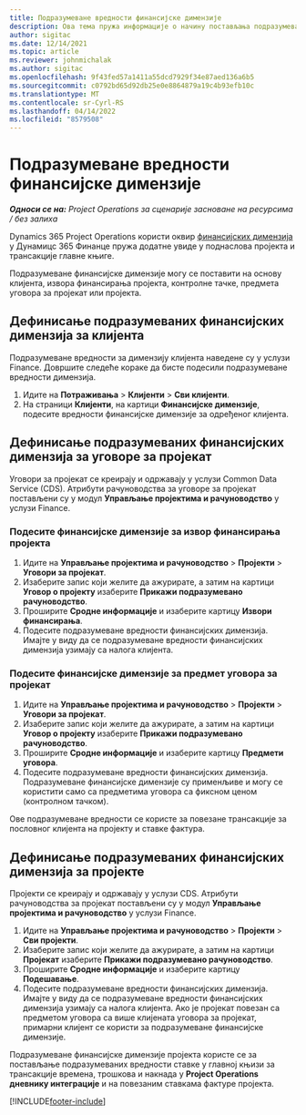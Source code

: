 ```yaml
---
title: Подразумеване вредности финансијске димензије
description: Ова тема пружа информације о начину постављања подразумеваних вредности финансијске димензије.
author: sigitac
ms.date: 12/14/2021
ms.topic: article
ms.reviewer: johnmichalak
ms.author: sigitac
ms.openlocfilehash: 9f43fed57a1411a55dcd7929f34e87aed136a6b5
ms.sourcegitcommit: c0792bd65d92db25e0e8864879a19c4b93efb10c
ms.translationtype: MT
ms.contentlocale: sr-Cyrl-RS
ms.lasthandoff: 04/14/2022
ms.locfileid: "8579508"
---
```

# <a name="financial-dimension-defaults"></a>Подразумеване вредности финансијске димензије

_**Односи се на:** Project Operations за сценарије засноване на ресурсима / без залиха_



Dynamics 365 Project Operations користи оквир [финансијских димензија](/dynamics365/finance/general-ledger/financial-dimensions) у Дyнамицс 365 Финанце пружа додатне увиде у поднаслова пројекта и трансакције главне књиге.

Подразумеване финансијске димензије могу се поставити на основу клијента, извора финансирања пројекта, контролне тачке, предмета уговора за пројекат или пројекта.

## <a name="define-default-financial-dimensions-for-a-customer"></a>Дефинисање подразумеваних финансијских димензија за клијента

Подразумеване вредности за димензију клијента наведене су у услузи Finance. Довршите следеће кораке да бисте подесили подразумеване вредности димензија.

1. Идите на **Потраживања** > **Клијенти** > **Сви клијенти**.
2. На страници **Клијенти**, на картици **Финансијске димензије**, подесите вредности финансијске димензије за одређеног клијента.

## <a name="define-default-financial-dimensions-for-project-contracts"></a>Дефинисање подразумеваних финансијских димензија за уговоре за пројекат

Уговори за пројекат се креирају и одржавају у услузи Common Data Service (CDS). Атрибути рачуноводства за уговоре за пројекат постављени су у модул **Управљање пројектима и рачуноводство** у услузи Finance.

### <a name="set-financial-dimensions-for-a-project-funding-source"></a>Подесите финансијске димензије за извор финансирања пројекта

1. Идите на **Управљање пројектима и рачуноводство** > **Пројекти** > **Уговори за пројекат**.
2. Изаберите запис који желите да ажурирате, а затим на картици **Уговор о пројекту** изаберите **Прикажи подразумевано рачуноводство**.
3. Проширите **Сродне информације** и изаберите картицу **Извори финансирања**.
4. Подесите подразумеване вредности финансијских димензија. Имајте у виду да се подразумеване вредности финансијских димензија узимају са налога клијента.

### <a name="set-financial-dimensions-for-a-project-contract-line"></a>Подесите финансијске димензије за предмет уговора за пројекат

1. Идите на **Управљање пројектима и рачуноводство** > **Пројекти** > **Уговори за пројекат**.
2. Изаберите запис који желите да ажурирате, а затим на картици **Уговор о пројекту** изаберите **Прикажи подразумевано рачуноводство**.
3. Проширите **Сродне информације** и изаберите картицу **Предмети уговора**.
4. Подесите подразумеване вредности финансијских димензија. Подразумеване финансијске димензије су применљиве и могу се користити само са предметима уговора са фиксном ценом (контролном тачком).

Ове подразумеване вредности се користе за повезане трансакције за пословног клијента на пројекту и ставке фактура.

## <a name="define-default-financial-dimensions-for-projects"></a>Дефинисање подразумеваних финансијских димензија за пројекте

Пројекти се креирају и одржавају у услузи CDS. Атрибути рачуноводства за пројекат постављени су у модул **Управљање пројектима и рачуноводство** у услузи Finance.

1. Идите на **Управљање пројектима и рачуноводство** > **Пројекти** > **Сви пројекти**.
2. Изаберите запис који желите да ажурирате, а затим на картици **Пројекат** изаберите **Прикажи подразумевано рачуноводство**.
3. Проширите **Сродне информације** и изаберите картицу **Подешавање**.
4. Подесите подразумеване вредности финансијских димензија. Имајте у виду да се подразумеване вредности финансијских димензија узимају са налога клијента. Ако је пројекат повезан са предметом уговора са више клијената уговора за пројекат, примарни клијент се користи за подразумеване финансијске димензије.

Подразумеване финансијске димензије пројекта користе се за постављање подразумеваних вредности ставке у главној књизи за трансакције времена, трошкова и накнада у **Project Operations дневнику интеграције** и на повезаним ставкама фактуре пројекта.

[!INCLUDE[footer-include](../includes/footer-banner.md)]
